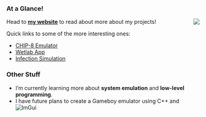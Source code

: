 ### At a Glance!             
<a href="https://github.com/svaught598/github-readme-stats">
  <img align="right" src="https://github-readme-stats.vercel.app/api/top-langs/?username=svaught598&layout=compact" />
</a>

Head to **[my website](http://svaught.com)** to read about more about my projects!

Quick links to some of the more interesting ones:
- [CHIP-8 Emulator](https://svaught.com/project/chip8/)
- [Wetlab App](https://svaught.com/project/wetlab/)
- [Infection Simulation](https://svaught.com/project/infection/)

### Other Stuff

- I’m currently learning more about **system emulation** and **low-level programming**.
- I have future plans to create a Gameboy emulator using C++ and ![ImGui](https://github.com/ocornut/imgui)

